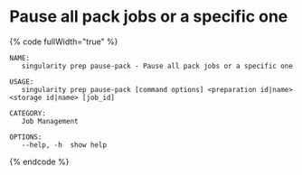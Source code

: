 # Pause all pack jobs or a specific one

{% code fullWidth="true" %}
```
NAME:
   singularity prep pause-pack - Pause all pack jobs or a specific one

USAGE:
   singularity prep pause-pack [command options] <preparation id|name> <storage id|name> [job_id]

CATEGORY:
   Job Management

OPTIONS:
   --help, -h  show help
```
{% endcode %}
